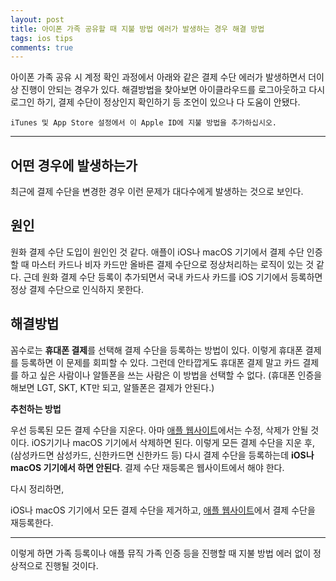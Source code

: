 ```yaml
---
layout: post
title: 아이폰 가족 공유할 때 지불 방법 에러가 발생하는 경우 해결 방법
tags: ios tips
comments: true
---
```


아이폰 가족 공유 시 계정 확인 과정에서 아래와 같은 결제 수단 에러가 발생하면서 더이상 진행이 안되는 경우가 있다. 해결방법을 찾아보면 아이클라우드를 로그아웃하고 다시 로그인 하기, 결제 수단이 정상인지 확인하기 등 조언이 있으나 다 도움이 안됐다.

```
iTunes 및 App Store 설정에서 이 Apple ID에 지불 방법을 추가하십시오.
```

---


## 어떤 경우에 발생하는가
최근에 결제 수단을 변경한 경우 이런 문제가 대다수에게 발생하는 것으로 보인다.   

## 원인
원화 결제 수단 도입이 원인인 것 같다. 애플이 iOS나 macOS 기기에서 결제 수단 인증할 때 마스터 카드나 비자 카드만 올바른 결제 수단으로 정상처리하는 로직이 있는 것 같다. 근데 원화 결제 수단 등록이 추가되면서 국내 카드사 카드를 iOS 기기에서 등록하면 정상 결제 수단으로 인식하지 못한다.  

## 해결방법
꼼수로는 **휴대폰 결제**를 선택해 결제 수단을 등록하는 방법이 있다. 이렇게 휴대폰 결제를 등록하면 이 문제를 회피할 수 있다. 그런데 안타깝게도 휴대폰 결제 말고 카드 결제를 하고 싶은 사람이나 알뜰폰을 쓰는 사람은 이 방법을 선택할 수 없다. (휴대폰 인증을 해보면 LGT, SKT, KT만 되고, 알뜰폰은 결제가 안된다.)   

**추천하는 방법**  

우선 등록된 모든 결제 수단을 지운다. 아마 [애플 웹사이트](https://appleid.apple.com/)에서는 수정, 삭제가 안될 것이다. iOS기기나 macOS 기기에서 삭제하면 된다. 이렇게 모든 결제 수단을 지운 후, (삼성카드면 삼성카드, 신한카드면 신한카드 등) 다시 결제 수단을 등록하는데 **iOS나 macOS 기기에서 하면 안된다**. 결제 수단 재등록은 웹사이트에서 해야 한다.  

다시 정리하면,  

iOS나 macOS 기기에서 모든 결제 수단을 제거하고, [애플 웹사이트](https://appleid.apple.com/)에서 결제 수단을 재등록한다.  

---

이렇게 하면 가족 등록이나 애플 뮤직 가족 인증 등을 진행할 때 지불 방법 에러 없이 정상적으로 진행될 것이다.  
